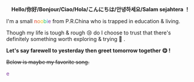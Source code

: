 <!DOCTYPE html>
<html>
<head>
</head>
<body>
<p style="text-align: center;"><strong>Hello/你好/Bonjour/Ciao/Hola/こんにちは/안녕하세요/Salam sejahtera ！</strong></p>
<p>I'm a small <span style="color: #e03e2d;">n</span><span style="color: #e67e23;">o<span style="color: #f1c40f;">o</span></span><span style="color: #2dc26b;">b<span style="color: #3598db;">i</span></span><span style="color: #843fa1;">e</span> from P.R.China who is trapped in education &amp; living.</p>
<p>Though my life is tough &amp; rough 😢 do I choose to trust that there's definitely something worth exploring &amp; trying 🙂 .</p>
<p><strong>Let's say farewell to yesterday then greet tomorrow together 😋 !</strong></p>
<p><span style="text-decoration: line-through;">Below is maybe my favorite song.</span></p>
</body>
</html>


<span style="color: #843fa1;">e</span>
